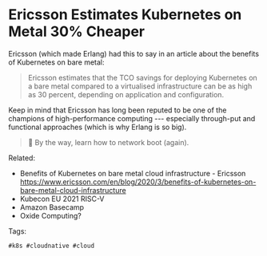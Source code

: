 # Ericsson Estimates Kubernetes on Metal 30% Cheaper

Ericsson (which made Erlang) had this to say in an article about the
benefits of Kubernetes on bare metal:

> Ericsson estimates that the TCO savings for deploying Kubernetes on
> a bare metal compared to a virtualised infrastructure can be as high as
> 30 percent, depending on application and configuration.

Keep in mind that Ericsson has long been reputed to be one of the
champions of high-performance computing --- especially through-put and
functional approaches (which is why Erlang is so big).

> 💬
> By the way, learn how to network boot (again).

Related:

* Benefits of Kubernetes on bare metal cloud infrastructure - Ericsson  
  <https://www.ericsson.com/en/blog/2020/3/benefits-of-kubernetes-on-bare-metal-cloud-infrastructure>
* Kubecon EU 2021 RISC-V
* Amazon Basecamp
* Oxide Computing?

Tags:

    #k8s #cloudnative #cloud
